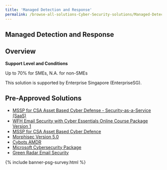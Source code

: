 ```yaml
---
title: 'Managed Detection and Response'
permalink: /browse-all-solutions-Cyber-Security-solutions/Managed-Detection-and-Response
---
```


## Managed Detection and Response
## Overview

**Support Level and Conditions**

Up to 70% for SMEs, N.A. for non-SMEs

This solution is supported by Enterprise Singapore (EnterpriseSG).

## Pre-Approved Solutions

- <a href='/productivity-solutions-grant/solutionrepo/solution282' target='_blank'>MSSP for CSA Asset Based Cyber Defense - Security-as-a-Service (SaaS)</a><br>
- <a href='/productivity-solutions-grant/solutionrepo/solution1315' target='_blank'>WFH Email Security with Cyber Essentials Online Course Package Version 1</a><br>
- <a href='/productivity-solutions-grant/solutionrepo/solution1871' target='_blank'>MSSP for CSA Asset Based Cyber Defence</a><br>
- <a href='/productivity-solutions-grant/solutionrepo/solution2004' target='_blank'>Morphisec Version 5.0</a><br>
- <a href='/productivity-solutions-grant/solutionrepo/solution2810' target='_blank'>Cybots AMDR</a><br>
- <a href='/productivity-solutions-grant/solutionrepo/solution2904' target='_blank'>Microsoft Cybersecurity Package</a><br>
- <a href='/productivity-solutions-grant/solutionrepo/solution3087' target='_blank'>Green Radar Email Security</a><br>

{% include banner-psg-survey.html %}
